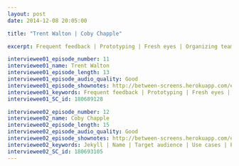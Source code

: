 ```yaml
---
layout: post
date: 2014-12-08 20:05:00

title: "Trent Walton | Coby Chapple"

excerpt: Frequent feedback | Prototyping | Fresh eyes | Organizing teams | Favorite typefaces || Jekyll | Name | Target audience | Use cases | Prototype with Jekyll | Static site generators 

interviewee01_episode_number: 11
interviewee01_name: Trent Walton
interviewee01_episode_length: 13
interviewee01_episode_audio_quality: Good
interviewee01_episode_shownotes: http://between-screens.herokuapp.com/episodes/11
interviewee01_keywords: Frequent feedback | Prototyping | Fresh eyes | Organizing teams | Favorite typefaces
interviewee01_SC_id: 180689128

interviewee02_episode_number: 12
interviewee02_name: Coby Chapple
interviewee02_episode_length: 15
interviewee02_episode_audio_quality: Good
interviewee02_episode_shownotes: http://between-screens.herokuapp.com/episodes/12
interviewee02_keywords: Jekyll | Name | Target audience | Use cases | Prototype with Jekyll | Static site generators
interviewee02_SC_id: 180693105
---
```

